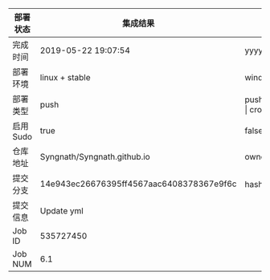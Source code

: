 部署状态 | 集成结果 | 参考值
---|---|---
完成时间 | 2019-05-22 19:07:54 | yyyy-mm-dd hh:mm:ss
部署环境 | linux + stable | window \| linux + stable
部署类型 | push | push \| pull_request \| api \| cron
启用Sudo | true | false \| true
仓库地址 | Syngnath/Syngnath.github.io | owner_name/repo_name
提交分支 | 14e943ec26676395ff4567aac6408378367e9f6c | hash 16位
提交信息 | Update yml |
Job ID   | 535727450 |
Job NUM  | 6.1 |
